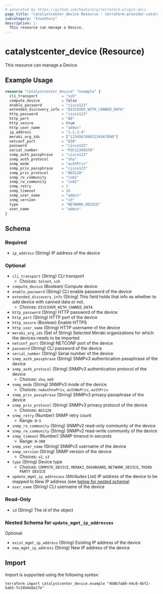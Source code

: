 ```yaml
---
# generated by https://github.com/hashicorp/terraform-plugin-docs
page_title: "catalystcenter_device Resource - terraform-provider-catalystcenter"
subcategory: "Inventory"
description: |-
  This resource can manage a Device.
---
```


# catalystcenter_device (Resource)

This resource can manage a Device.

## Example Usage

```terraform
resource "catalystcenter_device" "example" {
  cli_transport           = "ssh"
  compute_device          = false
  enable_password         = "cisco123"
  extended_discovery_info = "DISCOVER_WITH_CANNED_DATA"
  http_password           = "cisco123"
  http_port               = "80"
  http_secure             = true
  http_user_name          = "admin"
  ip_address              = "1.2.3.4"
  meraki_org_ids          = ["12345678901234567890"]
  netconf_port            = "830"
  password                = "cisco123"
  serial_number           = "FOC12345678"
  snmp_auth_passphrase    = "cisco123"
  snmp_auth_protocol      = "sha"
  snmp_mode               = "authPriv"
  snmp_priv_passphrase    = "cisco123"
  snmp_priv_protocol      = "AES128"
  snmp_ro_community       = "com1"
  snmp_rw_community       = "com2"
  snmp_retry              = 3
  snmp_timeout            = 10
  snmp_user_name          = "admin"
  snmp_version            = "v3"
  type                    = "NETWORK_DEVICE"
  user_name               = "admin"
}
```

<!-- schema generated by tfplugindocs -->
## Schema

### Required

- `ip_address` (String) IP address of the device

### Optional

- `cli_transport` (String) CLI transport
  - Choices: `telnet`, `ssh`
- `compute_device` (Boolean) Compute device
- `enable_password` (String) CLI enable password of the device
- `extended_discovery_info` (String) This field holds that info as whether to add device with canned data or not.
  - Choices: `DISCOVER_WITH_CANNED_DATA`
- `http_password` (String) HTTP password of the device
- `http_port` (String) HTTP port of the device
- `http_secure` (Boolean) Enable HTTPS
- `http_user_name` (String) HTTP username of the device
- `meraki_org_ids` (Set of String) Selected Meraki organizations for which the devices needs to be imported
- `netconf_port` (String) NETCONF port of the device
- `password` (String) CLI password of the device
- `serial_number` (String) Serial number of the device
- `snmp_auth_passphrase` (String) SNMPv3 authentication passphrase of the device
- `snmp_auth_protocol` (String) SNMPv3 authentication protocol of the device
  - Choices: `sha`, `md5`
- `snmp_mode` (String) SNMPv3 mode of the device
  - Choices: `noAuthnoPriv`, `authNoPriv`, `authPriv`
- `snmp_priv_passphrase` (String) SNMPv3 privacy passphrase of the device
- `snmp_priv_protocol` (String) SNMPv3 privacy protocol of the device
  - Choices: `AES128`
- `snmp_retry` (Number) SNMP retry count
  - Range: `0`-`3`
- `snmp_ro_community` (String) SNMPv2 read-only community of the device
- `snmp_rw_community` (String) SNMPv2 read-write community of the device
- `snmp_timeout` (Number) SNMP timeout in seconds
  - Range: `0`-`300`
- `snmp_user_name` (String) SNMPv3 username of the device
- `snmp_version` (String) SNMP version of the device
  - Choices: `v2`, `v3`
- `type` (String) Device type
  - Choices: `COMPUTE_DEVICE`, `MERAKI_DASHBOARD`, `NETWORK_DEVICE`, `THIRD PARTY DEVICE`
- `update_mgmt_ip_addresses` (Attributes List) IP address of the device to be mapped to New IP address (see [below for nested schema](#nestedatt--update_mgmt_ip_addresses))
- `user_name` (String) CLI username of the device

### Read-Only

- `id` (String) The id of the object

<a id="nestedatt--update_mgmt_ip_addresses"></a>
### Nested Schema for `update_mgmt_ip_addresses`

Optional:

- `exist_mgmt_ip_address` (String) Existing IP address of the device
- `new_mgmt_ip_address` (String) New IP address of the device

## Import

Import is supported using the following syntax:

```shell
terraform import catalystcenter_device.example "4b0b7a80-44c0-4bf2-bab5-fc24b4e0a17e"
```
